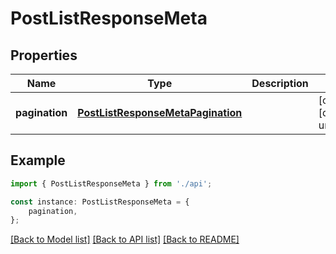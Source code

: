 # PostListResponseMeta


## Properties

Name | Type | Description | Notes
------------ | ------------- | ------------- | -------------
**pagination** | [**PostListResponseMetaPagination**](PostListResponseMetaPagination.md) |  | [optional] [default to undefined]

## Example

```typescript
import { PostListResponseMeta } from './api';

const instance: PostListResponseMeta = {
    pagination,
};
```

[[Back to Model list]](../README.md#documentation-for-models) [[Back to API list]](../README.md#documentation-for-api-endpoints) [[Back to README]](../README.md)
